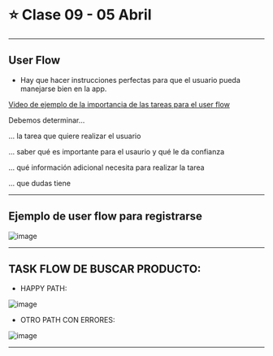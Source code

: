 # :star: Clase 09 - 05 Abril

---

## User Flow

- Hay que hacer instrucciones perfectas para que el usuario pueda manejarse bien en la app.

[Video de ejemplo de la importancia de las tareas para el user flow](https://www.youtube.com/watch?v=cDA3_5982h8&ab_channel=JoshDarnit)


Debemos determinar...

... la tarea que quiere realizar el usuario

... saber qué es importante para el usaurio y qué le da confianza

... qué información adicional necesita para realizar la tarea

... que dudas tiene

---

## Ejemplo de user flow para registrarse

![image](https://user-images.githubusercontent.com/72580574/230215504-a98b845c-b552-4d3a-8a12-94b3a3b048da.png)

---

## TASK FLOW DE BUSCAR PRODUCTO:

- HAPPY PATH:

![image](https://user-images.githubusercontent.com/72580574/230219564-89b7e857-9665-41f6-aff4-24c1a4e112bc.png)


- OTRO PATH CON ERRORES:

![image](https://user-images.githubusercontent.com/72580574/230220036-f0fd813a-1cda-446e-82bb-14b5244a70da.png)

---

